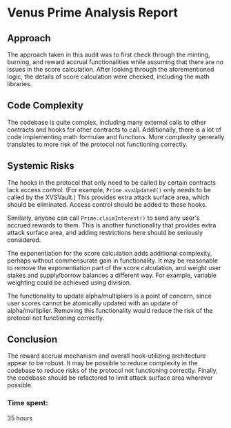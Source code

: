 # Venus Prime Analysis Report
## Approach
The approach taken in this audit was to first check through the minting, burning, and reward accrual functionalities while assuming that there are no issues in the score calculation. After looking through the aforementioned logic, the details of score calculation were checked, including the math libraries.
## Code Complexity
The codebase is quite complex, including many external calls to other contracts and hooks for other contracts to call. Additionally, there is a lot of code implementing math formulae and functions. More complexity generally translates to more risk of the protocol not functioning correctly.
## Systemic Risks
The hooks in the protocol that only need to be called by certain contracts lack access control. (For example, `Prime.xvsUpdated()` only needs to be called by the XVSVault.) This provides extra attack surface area, which should be eliminated. Access control should be added to these hooks.

Similarly, anyone can call `Prime.claimInterest()` to send any user's accrued rewards to them. This is another functionality that provides extra attack surface area, and adding restrictions here should be seriously considered.

The exponentiation for the score calculation adds additional complexity, perhaps without commensurate gain in functionality. It may be reasonable to remove the exponentiation part of the score calculation, and weight user stakes and supply/borrow balances a different way. For example, variable weighting could be achieved using division.

The functionality to update alpha/multipliers is a point of concern, since user scores cannot be atomically updated with an update of alpha/multiplier. Removing this functionality would reduce the risk of the protocol not functioning correctly.

## Conclusion
The reward accrual mechanism and overall hook-utilizing architecture appear to be robust. It may be possible to reduce complexity in the codebase to reduce risks of the protocol not functioning correctly. Finally, the codebase should be refactored to limit attack surface area wherever possible.

### Time spent:
35 hours